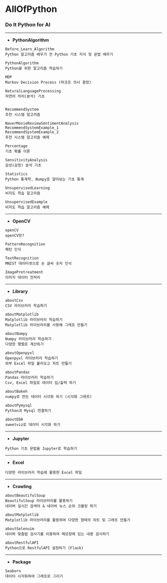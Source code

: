 # AllOfPython

### Do It Python for AI
---

- <b>PythonAlgorithm</b>
```
Before_Learn_Algorithm
Python 알고리즘 배우기 전 Python 기초 지식 및 문법 배우기

PythonAlgorithm
Python을 위한 알고리즘 학습하기

MDP
Markov Decision Process (마코프 의사 결정)

NaturalLanguageProcessing
자연어 처리(분석) 기초


RecommendSystem
추천 시스템 알고리즘

NaverMovieReviewSentimentAnalysis
RecommendSystemExample_1
RecommendSystemExample_2
추천 시스템 알고리즘 예제

Percentage
기초 확률 이론

SensitivityAnalysis
감성(감정) 분석 기초

Statistics
Python 통계학, Numpy로 알아보는 기초 통계

UnsupervisedLearning
비지도 학습 알고리즘

UnsupervisedExample
비지도 학습 알고리즘 예제
```
---

- <b>OpenCV</b>
```
openCV
openCV란?

PatternRecognition
패턴 인식

TextRecognition
MNIST 데이터셋으로 손 글씨 숫자 인식

ImagePretreatment
이미지 데이터 전처리
```
---

- <b>Library</b>
```
aboutCsv
CSV 라이브러리 학습하기

aboutMatplotlib
Matplotlib 라이브러리 학습하기
Matplotlib 라이브러리를 사용해 그래프 만들기

aboutNumpy
Numpy 라이브러리 학습하기
다양한 행렬로 계산하기

aboutOpenpyxl
Openpyxl 라이브러리 학습하기
외부 Excel 파일 불러오고 차트 만들기

aboutPandas
Pandas 라이브러리 학습하기
Csv, Excel 파일로 데이터 입/출력 하기

aboutBokeh
numpy로 만든 데이터 시각화 하기 (시각화 그래프)

aboutPymysql
Python과 Mysql 연결하기

aboutEDA
sweetviz로 데이터 시각화 하기
```
---

- <b>Jupyter</b>
```
Python 기초 문법을 Jupyter로 학습하기
```
---

- <b>Excel</b>
```
다양한 라이브러리 학습에 활용한 Excel 파일
```
---

- <b>Crawling</b>
```
aboutBeautifulSoup
BeautifulSoup 라이브러리를 활용하기
네이버 실시간 검색어 & 네이버 뉴스 순위 크롤링 하기

aboutMatplotlib
Matplotlib 라이브러리를 활용하여 다양한 형태의 차트 및 그래프 만들기

aboutSelenuim
네이버 맞춤법 검사기를 이용하여 메모장에 있는 내용 검사하기

aboutRestfulAPI
Python으로 RestfulAPI 설정하기 (Flask)
```
---

- <b>Package</b>
```
Seaborn
데이터 시각화하여 그래프로 그리기
```